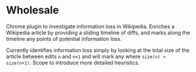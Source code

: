 Wholesale
=========

Chrome plugin to investigate information loss in Wikipedia. Enriches a Wikipedia article by providing a sliding timeline of diffs, and marks along the timeline any points of potential information loss. 

Currently identifies information loss simply by looking at the total size of the article between edits `n` and `n+1` and will mark any where `size(n) > size(n+1)`. Scope to introduce more detailed heuristics.   
